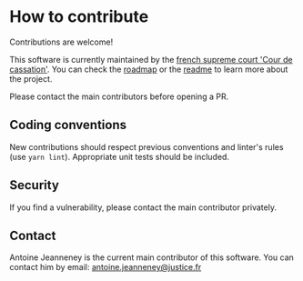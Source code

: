 # How to contribute

Contributions are welcome!

This software is currently maintained by the [french supreme court 'Cour de cassation'](https://www.courdecassation.fr/). You can check the [roadmap](ROADMAP.md) or the [readme](README.md) to learn more about the project.

Please contact the main contributors before opening a PR.

## Coding conventions

New contributions should respect previous conventions and linter's rules (use `yarn lint`). Appropriate unit tests should be included.

## Security

If you find a vulnerability, please contact the main contributor privately.

## Contact

Antoine Jeanneney is the current main contributor of this software. You can contact him by email: antoine.jeanneney@justice.fr
